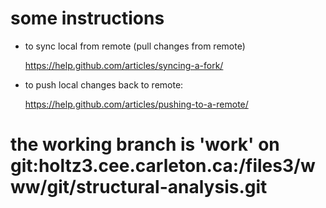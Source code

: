 # some instructions

* to sync local from remote (pull changes from remote)

  https://help.github.com/articles/syncing-a-fork/

* to push local changes back to remote:

  https://help.github.com/articles/pushing-to-a-remote/

# the working branch is 'work' on git:holtz3.cee.carleton.ca:/files3/www/git/structural-analysis.git
